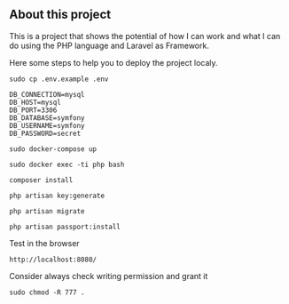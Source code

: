 ## About this project

This is a project that shows the potential of how I can work and what I can do using the PHP language and Laravel as Framework.

Here some steps to help you to deploy the project localy.

```
sudo cp .env.example .env
```

```
DB_CONNECTION=mysql
DB_HOST=mysql
DB_PORT=3306
DB_DATABASE=symfony
DB_USERNAME=symfony
DB_PASSWORD=secret
```




```
sudo docker-compose up
```


```
sudo docker exec -ti php bash
```


```
composer install
```



```
php artisan key:generate
```





```
php artisan migrate
```


```
php artisan passport:install
```



Test in the browser
```
http://localhost:8080/
```

Consider always check writing permission and grant it

```
sudo chmod -R 777 .
```